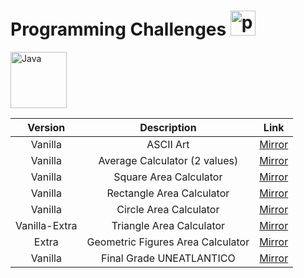 # Programming Challenges <img width="40px" alt="programmer" src="https://cdn-icons-png.flaticon.com/512/6062/6062646.png"/>

<img width="90px" alt="Java" src="https://custom-icon-badges.demolab.com/badge/Java-007396.svg?logo=java&logoColor=white"/>

| Version | Description | Link  |
| :----: |:-----:| :----:|
|Vanilla|ASCII Art|[Mirror](ASCIIArt/ArtASCII.java)|
|Vanilla|Average Calculator (2 values)|[Mirror](AverageCalculator/AverageCalculator.java)|
|Vanilla|Square Area Calculator|[Mirror](AreaCalculator/AreaSquare.java)|
|Vanilla|Rectangle Area Calculator|[Mirror](AreaCalculator/AreaRectangle.java)|
|Vanilla|Circle Area Calculator|[Mirror](AreaCalculator/AreaCircle.java)|
|Vanilla-Extra|Triangle Area Calculator|[Mirror](AreaCalculator/AreaTriangle.java)|
|Extra|Geometric Figures Area Calculator|[Mirror](AreaCalculator/GeometicAreaCalculator.java)|
|Vanilla|Final Grade UNEATLANTICO|[Mirror](AverageCalculator/FinalGradeCalculator.java)